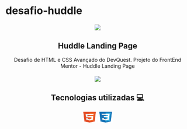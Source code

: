 # desafio-huddle

<p align="center">
 <img width="250px" src="https://i.imgur.com/uheDp6I.png" align="center"/>
<h2 align="center"> Huddle Landing Page</h2>
<p align="center"> Desafio de HTML e CSS Avançado do DevQuest. Projeto do FrontEnd Mentor - Huddle Landing Page <br> <br>
<img align="center" src="https://i.imgur.com/ZWSYlmI.gif" width="800"> 

<h2 align="center"> Tecnologias utilizadas 💻</h2>
<div align="center" style="display: inline_block">
  <img align="center" alt="HTML" height="30" width="40" src="https://raw.githubusercontent.com/devicons/devicon/master/icons/html5/html5-original.svg">
  <img align="center" alt="CSS" height="30" width="40" src="https://raw.githubusercontent.com/devicons/devicon/master/icons/css3/css3-original.svg">
</div>

